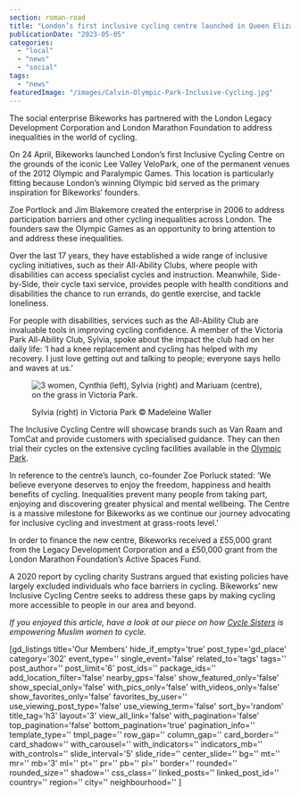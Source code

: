 ```yaml
---
section: roman-road
title: "London’s first inclusive cycling centre launched in Queen Elizabeth Olympic Park"
publicationDate: "2023-05-05"
categories: 
  - "local"
  - "news"
  - "social"
tags: 
  - "news"
featuredImage: "/images/Calvin-Olympic-Park-Inclusive-Cycling.jpg"
---
```


The social enterprise Bikeworks has partnered with the London Legacy Development Corporation and London Marathon Foundation to address inequalities in the world of cycling.

On 24 April, Bikeworks launched London’s first Inclusive Cycling Centre on the grounds of the iconic Lee Valley VeloPark, one of the permanent venues of the 2012 Olympic and Paralympic Games. This location is particularly fitting because London’s winning Olympic bid served as the primary inspiration for Bikeworks’ founders. 

Zoe Portlock and Jim Blakemore created the enterprise in 2006 to address participation barriers and other cycling inequalities across London. The founders saw the Olympic Games as an opportunity to bring attention to and address these inequalities. 

Over the last 17 years, they have established a wide range of inclusive cycling initiatives, such as their All-Ability Clubs, where people with disabilities can access specialist cycles and instruction. Meanwhile, Side-by-Side, their cycle taxi service, provides people with health conditions and disabilities the chance to run errands, do gentle exercise, and tackle loneliness. 

For people with disabilities, services such as the All-Ability Club are invaluable tools in improving cycling confidence. A member of the Victoria Park All-Ability Club, Sylvia, spoke about the impact the club had on her daily life: ‘I had a knee replacement and cycling has helped with my recovery. I just love getting out and talking to people; everyone says hello and waves at us.’

<figure>

![3 women, Cynthia (left), Sylvia (right) and Mariuam (centre), on the grass in Victoria Park.](/images/Sylvia-Victoria-Park-Inclusive-Cycling-1024x683.jpg)

<figcaption>

Sylvia (right) in Victoria Park © Madeleine Waller

</figcaption>

</figure>

The Inclusive Cycling Centre will showcase brands such as Van Raam and TomCat and provide customers with specialised guidance. They can then trial their cycles on the extensive cycling facilities available in the [Olympic Park](https://romanroadlondon.com/ten-years-on-queen-elizabeth-olympic-park/). 

In reference to the centre’s launch, co-founder Zoe Porluck stated: ‘We believe everyone deserves to enjoy the freedom, happiness and health benefits of cycling. Inequalities prevent many people from taking part, enjoying and discovering greater physical and mental wellbeing. The Centre is a massive milestone for Bikeworks as we continue our journey advocating for inclusive cycling and investment at grass-roots level.’ 

In order to finance the new centre, Bikeworks received a £55,000 grant from the Legacy Development Corporation and a £50,000 grant from the London Marathon Foundation’s Active Spaces Fund. 

A 2020 report by cycling charity Sustrans argued that existing policies have largely excluded individuals who face barriers in cycling. Bikeworks’ new Inclusive Cycling Centre seeks to address these gaps by making cycling more accessible to people in our area and beyond. 

_If you enjoyed this article, have a look at our piece on how_ [_Cycle Sisters_](https://romanroadlondon.com/cycle-sisters-tower-hamlets/) _is empowering Muslim women to cycle._ 

\[gd\_listings title='Our Members' hide\_if\_empty='true' post\_type='gd\_place' category='302' event\_type='' single\_event='false' related\_to='tags' tags='' post\_author='' post\_limit='6' post\_ids='' package\_ids='' add\_location\_filter='false' nearby\_gps='false' show\_featured\_only='false' show\_special\_only='false' with\_pics\_only='false' with\_videos\_only='false' show\_favorites\_only='false' favorites\_by\_user='' use\_viewing\_post\_type='false' use\_viewing\_term='false' sort\_by='random' title\_tag='h3' layout='3' view\_all\_link='false' with\_pagination='false' top\_pagination='false' bottom\_pagination='true' pagination\_info='' template\_type='' tmpl\_page='' row\_gap='' column\_gap='' card\_border='' card\_shadow='' with\_carousel='' with\_indicators='' indicators\_mb='' with\_controls='' slide\_interval='5' slide\_ride='' center\_slide='' bg='' mt='' mr='' mb='3' ml='' pt='' pr='' pb='' pl='' border='' rounded='' rounded\_size='' shadow='' css\_class='' linked\_posts='' linked\_post\_id='' country='' region='' city='' neighbourhood='' \]

